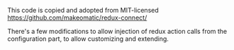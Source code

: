 This code is copied and adopted from MIT-licensed
https://github.com/makeomatic/redux-connect/

There's a few modifications to allow injection of redux action calls from
the configuration part, to allow customizing and extending.
